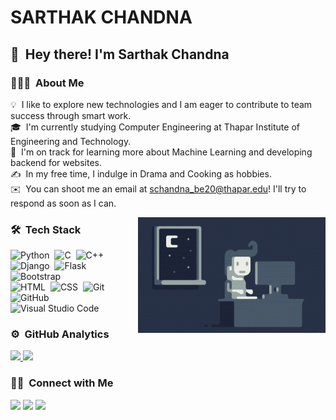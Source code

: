 # SARTHAK CHANDNA


 ## 👋 &nbsp;Hey there! I'm Sarthak Chandna 

### 👨🏻‍💻 &nbsp;About Me

💡 &nbsp;I like to explore new technologies and I am eager to contribute to team success through smart work.\
🎓 &nbsp;I'm currently studying Computer Engineering at Thapar Institute of Engineering and Technology.\
🌱 &nbsp;I'm on track for learning more about Machine Learning and developing backend for websites.\
✍️ &nbsp;In my free time, I indulge in Drama and Cooking as hobbies.\
✉️ &nbsp;You can shoot me an email at schandna_be20@thapar.edu! I'll try to respond as soon as I can.
<!-- 📄 &nbsp;Please have a look at my [Résumé] --> 

<img alt="Night Coding" src="https://github.com/CodeOnnnn/CodeOnnnn/blob/main/Night-Coding.gif" align="right"/>

### 🛠 &nbsp;Tech Stack

![Python](https://img.shields.io/badge/-Python-05122A?style=flat&logo=python)&nbsp;
![C](https://img.shields.io/badge/-C-05122A?style=flat&logo=C&logoColor=A8B9CC)&nbsp;
![C++](https://img.shields.io/badge/-C++-05122A?style=flat&logo=C%2B%2B&logoColor=00599C)&nbsp;
![Django](https://img.shields.io/badge/-Django-05122A?style=flat&logo=django&logoColor=092E20)&nbsp;
![Flask](https://img.shields.io/badge/-Flask-05122A?style=flat&logo=flask)&nbsp;
![Bootstrap](https://img.shields.io/badge/-Bootstrap-05122A?style=flat&logo=bootstrap&logoColor=563D7C)\
![HTML](https://img.shields.io/badge/-HTML-05122A?style=flat&logo=HTML5)&nbsp;
![CSS](https://img.shields.io/badge/-CSS-05122A?style=flat&logo=CSS3&logoColor=1572B6)&nbsp;
![Git](https://img.shields.io/badge/-Git-05122A?style=flat&logo=git)&nbsp;
![GitHub](https://img.shields.io/badge/-GitHub-05122A?style=flat&logo=github)&nbsp;
![Visual Studio Code](https://img.shields.io/badge/-Visual%20Studio%20Code-05122A?style=flat&logo=visual-studio-code&logoColor=007ACC)&nbsp;



### ⚙️ &nbsp;GitHub Analytics

<p align="left">
<a href="https://github.com/CodeOnnnn">
  <img height="180em" src="https://github-readme-stats-eight-theta.vercel.app/api?username=CodeOnnnn&show_icons=true&theme=algolia&include_all_commits=true&count_private=true"/>
  <img height="180em" src="https://github-readme-stats-eight-theta.vercel.app/api/top-langs/?username=CodeOnnnn&layout=compact&langs_count=8&theme=algolia"/>
</a>
</p>

### 🤝🏻 &nbsp;Connect with Me

<p align="left">
<a href="https://www.linkedin.com/in/sarthak-chandna-5a63491b7/"><img src="https://img.shields.io/badge/-Sarthak%20Chandna-0077B5?style=flat&logo=Linkedin&logoColor=white"/></a>
<a href="mailto:schandna_be20@thapar.edu"><img src="https://img.shields.io/badge/-schandna_be20@thapar.edu-D14836?style=flat&logo=Gmail&logoColor=white"/></a>
<a href="https://instagram.com/adityavs_"><img src="https://img.shields.io/badge/-@_sarthakchandna-E4405F?style=flat&logo=Instagram&logoColor=white"/></a>

</p>
